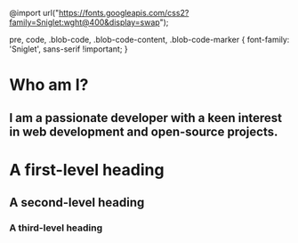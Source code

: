 @import url("https://fonts.googleapis.com/css2?family=Sniglet:wght@400&display=swap");

pre, code, .blob-code, .blob-code-content, .blob-code-marker {
  font-family: 'Sniglet', sans-serif !important;
}

# Who am I?
## I am a passionate developer with a keen interest in web development and open-source projects.

# A first-level heading
## A second-level heading
### A third-level heading
